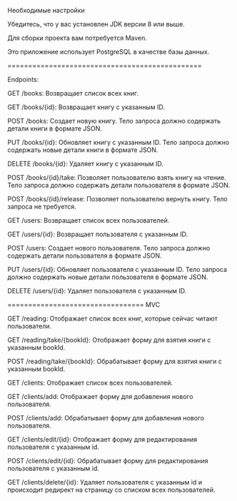Необходимые настройки

Убедитесь, что у вас установлен JDK версии 8 или выше.

Для сборки проекта вам потребуется Maven.

Это приложение использует PostgreSQL в качестве базы данных.

===============================================

Endpoints:

GET /books: Возвращает список всех книг.

GET /books/{id}: Возвращает книгу с указанным ID.

POST /books: Создает новую книгу. Тело запроса должно содержать детали книги в формате JSON.

PUT /books/{id}: Обновляет книгу с указанным ID. Тело запроса должно содержать новые детали книги в формате JSON.

DELETE /books/{id}: Удаляет книгу с указанным ID.

POST /books/{id}/take: Позволяет пользователю взять книгу на чтение. Тело запроса должно содержать детали пользователя в формате JSON.

POST /books/{id}/release: Позволяет пользователю вернуть книгу. Тело запроса не требуется.


GET /users: Возвращает список всех пользователей.

GET /users/{id}: Возвращает пользователя с указанным ID.

POST /users: Создает нового пользователя. Тело запроса должно содержать детали пользователя в формате JSON.

PUT /users/{id}: Обновляет пользователя с указанным ID. Тело запроса должно содержать новые детали пользователя в формате JSON.

DELETE /users/{id}: Удаляет пользователя с указанным ID.


=================================
MVC

GET /reading: Отображает список всех книг, которые сейчас читают пользователи.

GET /reading/take/{bookId}: Отображает форму для взятия книги с указанным bookId.

POST /reading/take/{bookId}: Обрабатывает форму для взятия книги с указанным bookId.

GET /clients: Отображает список всех пользователей.

GET /clients/add: Отображает форму для добавления нового пользователя.

POST /clients/add: Обрабатывает форму для добавления нового пользователя.

GET /clients/edit/{id}: Отображает форму для редактирования пользователя с указанным id.

POST /clients/edit/{id}: Обрабатывает форму для редактирования пользователя с указанным id.

GET /clients/delete/{id}: Удаляет пользователя с указанным id и происходит редирект на страницу со списком всех пользователей.
